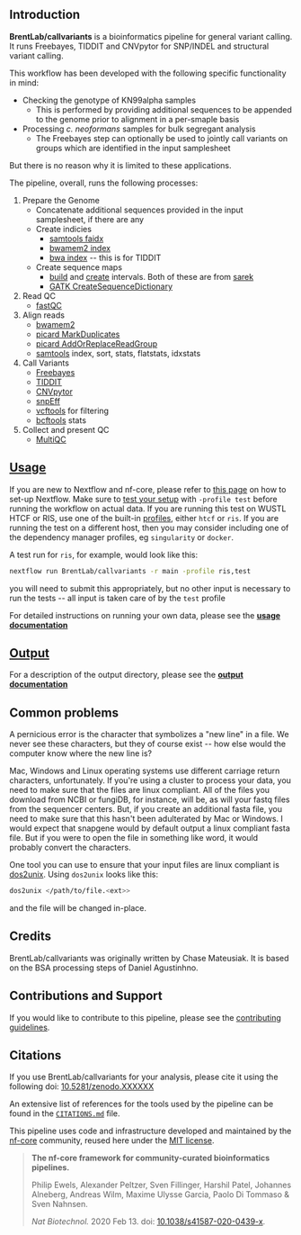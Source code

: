 ## Introduction

**BrentLab/callvariants** is a bioinformatics pipeline for general variant calling.
It runs Freebayes, TIDDIT and CNVpytor for SNP/INDEL and structural variant
calling.

This workflow has been developed with the following specific functionality
in mind:

- Checking the genotype of KN99alpha samples
  - This is performed by providing additional sequences to be appended to the
    genome prior to alignment in a per-smaple basis
- Processing *c. neoformans* samples for bulk segregant analysis
  - The Freebayes step can optionally be used to jointly call variants on
    groups which are identified in the input samplesheet

But there is no reason why it is limited to these applications.

The pipeline, overall, runs the following processes:

1. Prepare the Genome
    - Concatenate additional sequences provided in the input samplesheet,
    if there are any
    - Create indicies
        - [samtools faidx](http://www.htslib.org/doc/samtools-faidx.html)
        - [bwamem2 index](https://github.com/bwa-mem2/bwa-mem2)
        - [bwa index](https://github.com/lh3/bwa) -- this is for TIDDIT
    - Create sequence maps
        - [build](modules/local/build_intervals/main.nf) and
        [create](modules/local/create_intervals_bed/main.nf) intervals.
        Both of these are from [sarek](https://github.com/nf-core/sarek)
        - [GATK CreateSequenceDictionary](https://gatk.broadinstitute.org/hc/en-us/articles/360036712531-CreateSequenceDictionary-Picard-)
1. Read QC
    - [fastQC](https://www.bioinformatics.babraham.ac.uk/projects/fastqc/)
1. Align reads
    - [bwamem2](https://github.com/bwa-mem2/bwa-mem2)
    - [picard MarkDuplicates](https://gatk.broadinstitute.org/hc/en-us/articles/360037052812-MarkDuplicates-Picard-)
    - [picard AddOrReplaceReadGroup](https://gatk.broadinstitute.org/hc/en-us/articles/360037226472-AddOrReplaceReadGroups)
    - [samtools](https://samtools.github.io/) index, sort, stats, flatstats, idxstats
1. Call Variants
    - [Freebayes](https://github.com/freebayes/freebayes)
    - [TIDDIT](https://github.com/SciLifeLab/TIDDIT)
    - [CNVpytor](https://github.com/abyzovlab/CNVpytor)
    - [snpEff](https://pcingola.github.io/SnpEff/)
    - [vcftools](https://vcftools.github.io/) for filtering
    - [bcftools](https://samtools.github.io/bcftools/bcftools.html) stats
1. Collect and present QC
    - [MultiQC](http://multiqc.info/)

## [Usage](docs/usage.md)

If you are new to Nextflow and nf-core, please refer to
[this page](https://nf-co.re/docs/usage/installation) on how to set-up
Nextflow. Make sure to
[test your setup](https://nf-co.re/docs/usage/introduction#how-to-run-a-pipeline)
with `-profile test` before running the workflow on actual data.
If you are running this test on WUSTL HTCF or RIS, use one of the built-in
[profiles](docs/usage.md#profile), either `htcf` or `ris`. If you are running
the test on a different host, then you may consider including one of the
dependency manager profiles, eg `singularity` or `docker`.

A test run for `ris`, for example, would look like this:

```bash
nextflow run BrentLab/callvariants -r main -profile ris,test
```
you will need to submit this appropriately, but no other input is necessary
to run the tests -- all input is taken care of by the `test` profile

For detailed instructions on running your own data, please see the
[**usage documentation**](docs/usage.md)

## [Output](docs/output.md)

For a description of the output directory, please see the
[**output documentation**](docs/output.md)

## Common problems

A pernicious error is the character that symbolizes a "new line" in a file. We
never see these characters, but they of course exist -- how else would the
computer know where the new line is?

Mac, Windows and Linux operating systems use different carriage return
characters, unfortunately. If you're using a cluster to process your data,
you need to make sure that the files are linux compliant. All of the files you
download from NCBI or fungiDB, for instance, will be, as will your fastq files
from the sequencer centers. But, if you create an additional fasta file, you
need to make sure that this hasn't been adulterated by Mac or Windows. I would
expect that snapgene would by default output a linux compliant fasta file. But
if you were to open the file in something like word, it would probably convert
the characters.

One tool you can use to ensure that your input files are linux compliant is
[dos2unix](https://dos2unix.sourceforge.io/). Using `dos2unix` looks like this:

```bash
dos2unix </path/to/file.<ext>>
```
and the file will be changed in-place.

## Credits

BrentLab/callvariants was originally written by Chase Mateusiak. It is based on
the BSA processing steps of Daniel Agustinhno.

## Contributions and Support

If you would like to contribute to this pipeline, please see the [contributing guidelines](.github/CONTRIBUTING.md).

## Citations

<!-- TODO after releasing a new version, update the doi url -->
If you use  BrentLab/callvariants for your analysis, please cite it using the following doi: [10.5281/zenodo.XXXXXX](https://doi.org/10.5281/zenodo.XXXXXX)

An extensive list of references for the tools used by the pipeline can be found in the [`CITATIONS.md`](CITATIONS.md) file.

This pipeline uses code and infrastructure developed and maintained by the [nf-core](https://nf-co.re) community, reused here under the [MIT license](https://github.com/nf-core/tools/blob/master/LICENSE).

> **The nf-core framework for community-curated bioinformatics pipelines.**
>
> Philip Ewels, Alexander Peltzer, Sven Fillinger, Harshil Patel, Johannes Alneberg, Andreas Wilm, Maxime Ulysse Garcia, Paolo Di Tommaso & Sven Nahnsen.
>
> _Nat Biotechnol._ 2020 Feb 13. doi: [10.1038/s41587-020-0439-x](https://dx.doi.org/10.1038/s41587-020-0439-x).
